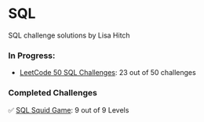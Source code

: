 # SQL
SQL challenge solutions by Lisa Hitch

### In Progress:
- [LeetCode 50 SQL Challenges](https://leetcode.com/studyplan/top-sql-50/): 23 out of 50 challenges

### Completed Challenges
✅ [SQL Squid Game](https://datalemur.com/sql-game): 9 out of 9 Levels



